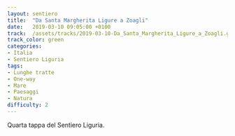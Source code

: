 ```yaml
---
layout: sentiero
title:  "Da Santa Margherita Ligure a Zoagli"
date:   2019-03-10 09:05:00 +0100
track:  /assets/tracks/2019-03-10-Da_Santa_Margherita_Ligure_a_Zoagli.gpx
track_color: green
categories:
- Italia
- Sentiero Liguria
tags:
- Lunghe tratte
- One-way
- Mare
- Paesaggi
- Natura
difficulty: 2
---
```


Quarta tappa del Sentiero Liguria.